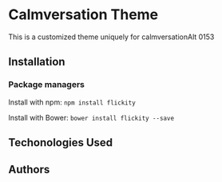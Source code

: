 # Calmversation Theme

This is a customized theme uniquely for calmversationAlt 0153

## Installation

### Package managers

Install with npm: `npm install flickity`

Install with Bower: `bower install flickity --save`

## Techonologies Used

## Authors
